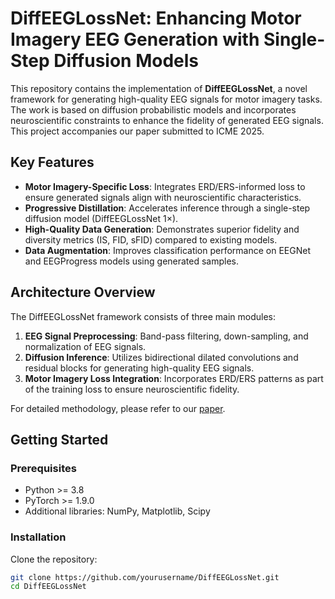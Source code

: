 # DiffEEGLossNet: Enhancing Motor Imagery EEG Generation with Single-Step Diffusion Models

This repository contains the implementation of **DiffEEGLossNet**, a novel framework for generating high-quality EEG signals for motor imagery tasks. The work is based on diffusion probabilistic models and incorporates neuroscientific constraints to enhance the fidelity of generated EEG signals. This project accompanies our paper submitted to ICME 2025.

## Key Features
- **Motor Imagery-Specific Loss**: Integrates ERD/ERS-informed loss to ensure generated signals align with neuroscientific characteristics.
- **Progressive Distillation**: Accelerates inference through a single-step diffusion model (DiffEEGLossNet 1×).
- **High-Quality Data Generation**: Demonstrates superior fidelity and diversity metrics (IS, FID, sFID) compared to existing models.
- **Data Augmentation**: Improves classification performance on EEGNet and EEGProgress models using generated samples.

## Architecture Overview
The DiffEEGLossNet framework consists of three main modules:
1. **EEG Signal Preprocessing**: Band-pass filtering, down-sampling, and normalization of EEG signals.
2. **Diffusion Inference**: Utilizes bidirectional dilated convolutions and residual blocks for generating high-quality EEG signals.
3. **Motor Imagery Loss Integration**: Incorporates ERD/ERS patterns as part of the training loss to ensure neuroscientific fidelity.

For detailed methodology, please refer to our [paper](link-to-paper).

## Getting Started

### Prerequisites
- Python >= 3.8
- PyTorch >= 1.9.0
- Additional libraries: NumPy, Matplotlib, Scipy

### Installation
Clone the repository:
```bash
git clone https://github.com/yourusername/DiffEEGLossNet.git
cd DiffEEGLossNet

